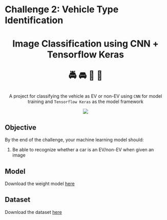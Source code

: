 # Challenge 2: Vehicle Type Identification</p>

<h1><p align="center">Image Classification using CNN + Tensorflow Keras</p>
<p align="center">🚔 🚘 🚊 🚖</p>
</h1>
<p align="center">A project for classifying the vehicle as EV or non-EV using <code>CNN</code> for model training and <code>Tensorflow Keras</code> as the model framework </p>
<p align="center"><img src="./data/images/result.gif"/></p>

## Objective
By the end of the challenge, your machine learning model should:
1. Be able to recognize whether a car is an EV/non-EV when given an image

## Model
Download the weight model [here](https://drive.google.com/drive/folders/1Ott0Ldc5OM3t0TwYSVfHGhG5xV0e7185?usp=sharing)

## Dataset 
Download the dataset [here](https://drive.google.com/drive/folders/1oSotGrEp4-nvImsO_EylApdxIWqgkbJS?usp=sharing)
